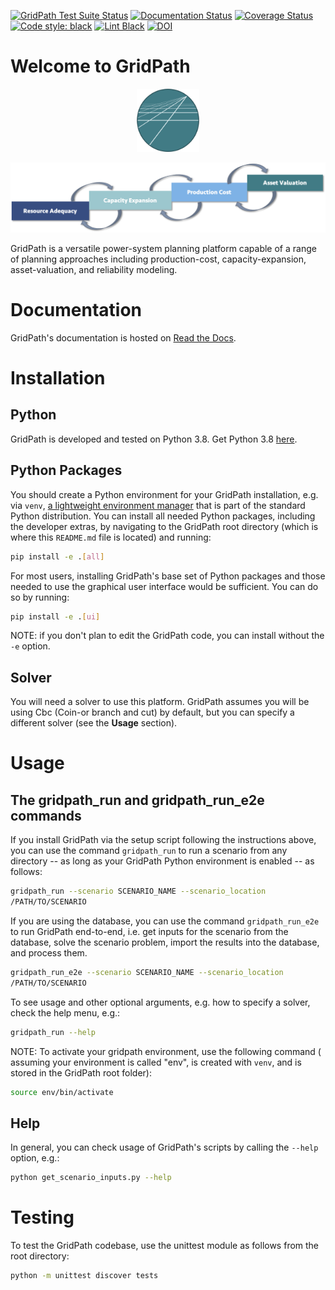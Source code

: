[![GridPath Test Suite Status](https://github.com/blue-marble/gridpath/actions/workflows/test_gridpath.yml/badge.svg?branch=main)](https://github.com/blue-marble/gridpath/actions/workflows/test_gridpath.yml)
[![Documentation Status](https://readthedocs.org/projects/gridpath/badge/?version=latest)](https://gridpath.readthedocs.io/en/latest/?badge=latest)
[![Coverage Status](https://coveralls.io/repos/github/blue-marble/gridpath/badge.svg?branch=main)](https://coveralls.io/github/blue-marble/gridpath?branch=main)
[![Code style: black](https://img.shields.io/badge/code%20style-black-000000.svg)](https://github.com/psf/black)
[![Lint Black](https://github.com/blue-marble/gridpath/actions/workflows/black.yml/badge.svg?branch=main)](https://github.com/blue-marble/gridpath/actions/workflows/black.yml)
[![DOI](https://zenodo.org/badge/65574330.svg)](https://zenodo.org/badge/latestdoi/65574330)

# Welcome to GridPath

<p style="text-align:center;"><img src="doc/graphics/gridpath_logo.png" alt="drawing" width="20%"/>

![Approaches](doc/graphics/approaches.png)


GridPath is a versatile power-system planning platform capable of a range of
planning approaches including production-cost, capacity-expansion, 
asset-valuation, and reliability modeling.

# Documentation
GridPath's documentation is hosted on [Read the Docs](https://gridpath.readthedocs.io/en/latest/).

# Installation

## Python
GridPath is developed and tested on Python 3.8. Get Python 3.8
[here](https://www.python.org/downloads/ "Python download").

## Python Packages
You should create a Python environment for your GridPath installation, e.g. via 
`venv`, [a lightweight environment manager](https://docs.python.org/3/library/venv.html, "venv") 
that is part of the standard Python distribution. You can install all needed Python 
packages, including the developer extras, by navigating to the GridPath root 
directory (which is where this `README.md` file is located) and running:
```bash
pip install -e .[all]
```

For most users, installing GridPath's base set of Python packages and those needed 
to use the graphical user interface would be sufficient. You can do so by running:
```bash
pip install -e .[ui]
```

NOTE: if you don't plan to edit the GridPath code, you can install without the 
`-e` option.

## Solver
You will need a solver to use this platform. GridPath assumes you will be 
using Cbc (Coin-or branch and cut) by default, but you can specify a 
different solver (see the **Usage** section).

# Usage

## The gridpath_run and gridpath_run_e2e commands
If you install GridPath via the setup script following the instructions above, 
you can use the command `gridpath_run` to run a scenario from any directory 
-- as long as your GridPath Python environment is enabled -- as follows:
```bash
gridpath_run --scenario SCENARIO_NAME --scenario_location 
/PATH/TO/SCENARIO 
```

If you are using the database, you can use the command `gridpath_run_e2e` to 
run GridPath end-to-end, i.e. get inputs for the scenario from the database, 
solve the scenario problem, import the results into the database, and 
process them.

```bash
gridpath_run_e2e --scenario SCENARIO_NAME --scenario_location 
/PATH/TO/SCENARIO 
```

To see usage and other optional arguments, e.g. how to specify a 
solver, check the help menu, e.g.:
```bash
gridpath_run --help
```

NOTE: To activate your gridpath environment, use the following command (
assuming your environment is called "env", is created with `venv`, and is stored 
in the GridPath root folder):
```bash
source env/bin/activate
```

## Help
In general, you can check usage of GridPath's scripts by calling the `--help` 
option, e.g.:
```bash
python get_scenario_inputs.py --help
```

# Testing

To test the GridPath codebase, use the unittest module as follows from the 
root directory:
```bash
python -m unittest discover tests
```
